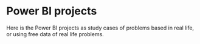 # Power BI projects

Here is the Power BI projects as study cases of problems based in real life, or using free data of real life problems.
